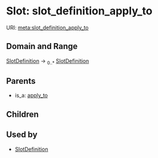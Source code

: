
# Slot: slot_definition_apply_to




URI: [meta:slot_definition_apply_to](https://w3id.org/linkml/meta/slot_definition_apply_to)


## Domain and Range

[SlotDefinition](SlotDefinition.md) ->  <sub>0..*</sub> [SlotDefinition](SlotDefinition.md)

## Parents

 *  is_a: [apply_to](apply_to.md)

## Children


## Used by

 * [SlotDefinition](SlotDefinition.md)

